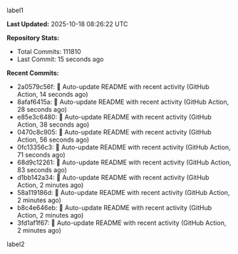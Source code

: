 
label1 
<!-- ACTIVITY_START -->
**Last Updated:** 2025-10-18 08:26:22 UTC

**Repository Stats:**
- Total Commits: 111810
- Last Commit: 15 seconds ago

**Recent Commits:**
- 2a0579c56f: 🤖 Auto-update README with recent activity (GitHub Action, 14 seconds ago)
- 8afaf6415a: 🤖 Auto-update README with recent activity (GitHub Action, 28 seconds ago)
- e85e3c6480: 🤖 Auto-update README with recent activity (GitHub Action, 38 seconds ago)
- 0470c8c905: 🤖 Auto-update README with recent activity (GitHub Action, 56 seconds ago)
- 0fc13356c3: 🤖 Auto-update README with recent activity (GitHub Action, 71 seconds ago)
- 68d9c12261: 🤖 Auto-update README with recent activity (GitHub Action, 83 seconds ago)
- d1bb142a34: 🤖 Auto-update README with recent activity (GitHub Action, 2 minutes ago)
- 58a119186d: 🤖 Auto-update README with recent activity (GitHub Action, 2 minutes ago)
- b8c4e646eb: 🤖 Auto-update README with recent activity (GitHub Action, 2 minutes ago)
- 3fd1af1f67: 🤖 Auto-update README with recent activity (GitHub Action, 2 minutes ago)
<!-- ACTIVITY_END -->

label2

